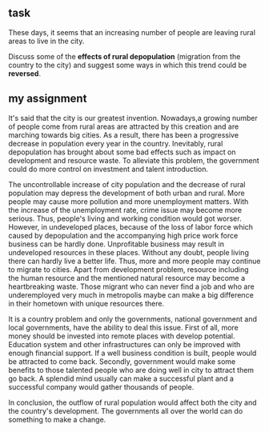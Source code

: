 ## task
These days, it seems that an increasing number of people are leaving rural areas to live in the city.

Discuss some of the **effects of rural depopulation** (migration from the country to the city) and suggest some ways in which this trend could be **reversed**. 

## my assignment
It's said that the city is our greatest invention. Nowadays,a growing number of people come from rural areas are attracted by this creation and are marching towards big cities. As a result, there has been a progressive decrease in population every year in the country. Inevitably, rural depopulation has brought about some bad effects such as impact on development and resource waste. To alleviate this problem, the government could do more control on investment and talent introduction.      

The uncontrollable increase of city population and the decrease of rural population may depress the development of both urban and rural. More people may cause more pollution and more unemployment matters. With the increase of the unemployment rate, crime issue may become more serious. Thus, people's living and working condition would got worser. However, in undeveloped places, because of the loss of labor force which caused by depopulation and the accompanying high price work force business can be hardly done. Unprofitable business may result in undeveloped resources in these places. Without any doubt, people living there can hardly live a better life. Thus, more and more people may continue to migrate to cities. Apart from development problem, resource including the human resource and the mentioned natural resource may become a heartbreaking waste. Those migrant who can never find a job and who are underemployed very much in metropolis maybe can make a big difference in their hometown with unique resources there.         

It is a country problem and only the governments, national government and local governments, have the ability to deal this issue. First of all, more money should be invested into remote places with develop potential. Education system and other infrastructures can only be improved with enough financial support. If a well business condition is built, people would be attracted to come back. Secondly, government would make some benefits to those talented people who are doing well in city to attract them go back. A splendid mind usually can make a successful plant and a successful company would gather thousands of people.

In conclusion, the outflow of rural population would affect both the city and the country's development. The governments all over the world can do something to make a change.

